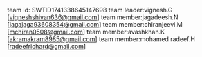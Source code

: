 team id: SWTID1741338645147698
team leader:vignesh.G [vigneshshivan636@gmail.com]
team member:jagadeesh.N [jagajaga93608354@gmail.com]
team member:chiranjeevi.M [mchiran0508@gmail.com]
team member:avashkhan.K [akramakram8985@gmail.com]
team member:mohamed radeef.H [radeefrichard@gmail.com]
